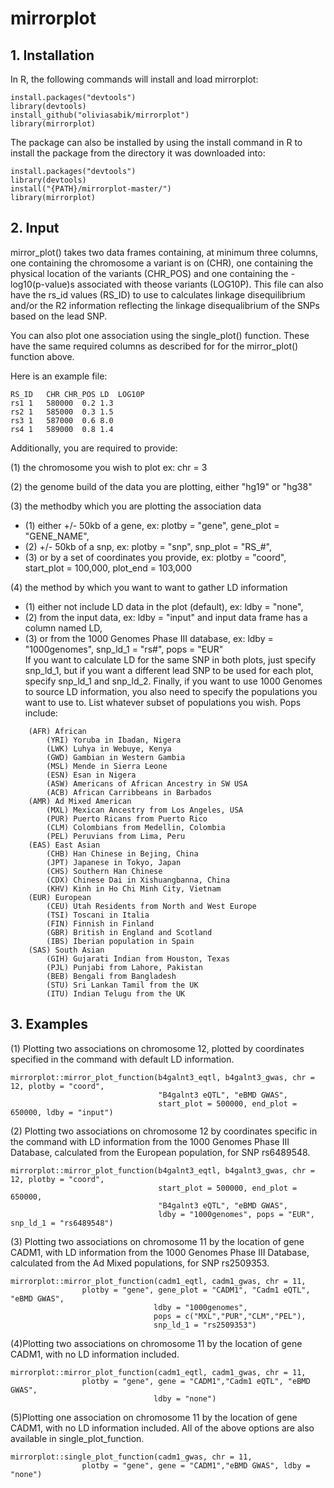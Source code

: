 # mirrorplot
## 1. Installation
In R, the following commands will install and load mirrorplot:
```
install.packages("devtools") 
library(devtools) 
install_github("oliviasabik/mirrorplot") 
library(mirrorplot)
```
The package can also be installed by using the install command in R to install the 
package from the directory it was downloaded into:
```
install.packages("devtools") 
library(devtools)
install("{PATH}/mirrorplot-master/")
library(mirrorplot)
```
## 2. Input
mirror_plot() takes two data frames containing, at minimum
three columns, one containing the chromosome a variant is on (CHR), one 
containing the physical location of the variants (CHR_POS)
and one containing the -log10(p-value)s associated with theose variants (LOG10P).
This file can also have the rs_id values (RS_ID) to use to calculates linkage disequilibrium
and/or the R2 information reflecting the linkage disequalibrium of the SNPs based on 
the lead SNP. 

You can also plot one association using the single_plot() function. These have the same
required columns as described for for the mirror_plot() function above. 

Here is an example file:
``` 
RS_ID	CHR	CHR_POS	LD	LOG10P 
rs1	1	580000	0.2	1.3		
rs2	1	585000	0.3	1.5  
rs3	1	587000	0.6	8.0
rs4	1	589000	0.8	1.4
```
Additionally, you are required to provide:

(1) the chromosome you wish to plot ex: chr = 3

(2) the genome build of the data you are plotting, either "hg19" or "hg38"

(3) the methodby which you are plotting the association data  
- (1) either +/- 50kb of a gene, ex: plotby = "gene", gene_plot = "GENE_NAME",  
- (2) +/- 50kb of a snp, ex: plotby = "snp", snp_plot = "RS_#",  
- (3) or by a set of coordinates you provide, ex: plotby = "coord", start_plot = 100,000, plot_end = 103,000  

(4) the method by which you want to want to gather LD information  
- (1) either not include LD data in the plot (default), ex: ldby = "none",  
- (2) from the input data, ex: ldby = "input" and input data frame has a column named LD,  
- (3) or from the 1000 Genomes Phase III database, ex: ldby = "1000genomes", snp_ld_1 = "rs#", pops = "EUR"  
	If you want to calculate LD for the same SNP in both plots, just specify snp_ld_1, 
	but if you want a different lead SNP to be used for each plot, specify snp_ld_1 and snp_ld_2. 
	Finally, if you want to use 1000 Genomes to source LD information, you also need to specify 
	the populations you want to use to. List whatever subset of populations you wish. Pops include:
``` 
	(AFR) African
		(YRI) Yoruba in Ibadan, Nigera
		(LWK) Luhya in Webuye, Kenya
		(GWD) Gambian in Western Gambia
		(MSL) Mende in Sierra Leone
		(ESN) Esan in Nigera
		(ASW) Americans of African Ancestry in SW USA
		(ACB) African Carribbeans in Barbados
	(AMR) Ad Mixed American
		(MXL) Mexican Ancestry from Los Angeles, USA
		(PUR) Puerto Ricans from Puerto Rico
		(CLM) Colombians from Medellin, Colombia
		(PEL) Peruvians from Lima, Peru
	(EAS) East Asian
		(CHB) Han Chinese in Bejing, China
		(JPT) Japanese in Tokyo, Japan
		(CHS) Southern Han Chinese
		(CDX) Chinese Dai in Xishuangbanna, China
		(KHV) Kinh in Ho Chi Minh City, Vietnam
	(EUR) European
		(CEU) Utah Residents from North and West Europe
		(TSI) Toscani in Italia
		(FIN) Finnish in Finland
		(GBR) British in England and Scotland
		(IBS) Iberian population in Spain
	(SAS) South Asian
		(GIH) Gujarati Indian from Houston, Texas
		(PJL) Punjabi from Lahore, Pakistan
		(BEB) Bengali from Bangladesh
		(STU) Sri Lankan Tamil from the UK
		(ITU) Indian Telugu from the UK
``` 

## 3. Examples
(1) Plotting two associations on chromosome 12, plotted by coordinates specified in the command
with default LD information.
```
mirrorplot::mirror_plot_function(b4galnt3_eqtl, b4galnt3_gwas, chr = 12, plotby = "coord",
                                 "B4galnt3 eQTL", "eBMD GWAS", 
                                 start_plot = 500000, end_plot = 650000, ldby = "input")

```
(2) Plotting two associations on chromosome 12 by coordinates specific in the command
with LD information from the 1000 Genomes Phase III Database, calculated from the European
population, for SNP rs6489548. 
```
mirrorplot::mirror_plot_function(b4galnt3_eqtl, b4galnt3_gwas, chr = 12, plotby = "coord",
                                 start_plot = 500000, end_plot = 650000,
                                 "B4galnt3 eQTL", "eBMD GWAS",
                                 ldby = "1000genomes", pops = "EUR", snp_ld_1 = "rs6489548")
```
(3) Plotting two associations on chromosome 11 by the location of gene CADM1, with LD 
information from the 1000 Genomes Phase III Database, calculated from the Ad Mixed
populations, for SNP rs2509353.
```
mirrorplot::mirror_plot_function(cadm1_eqtl, cadm1_gwas, chr = 11, 
				plotby = "gene", gene_plot = "CADM1", "Cadm1 eQTL", "eBMD GWAS",
                                ldby = "1000genomes", 
                                pops = c("MXL","PUR","CLM","PEL"), 
                                snp_ld_1 = "rs2509353")

```
(4)Plotting two associations on chromosome 11 by the location of gene CADM1, with no 
LD information included. 
```
mirrorplot::mirror_plot_function(cadm1_eqtl, cadm1_gwas, chr = 11, 
				plotby = "gene", gene = "CADM1","Cadm1 eQTL", "eBMD GWAS",
                                ldby = "none")
```
(5)Plotting one association on chromosome 11 by the location of gene CADM1, with no 
LD information included. All of the above options are also available in single_plot_function.
```
mirrorplot::single_plot_function(cadm1_gwas, chr = 11, 
				plotby = "gene", gene = "CADM1","eBMD GWAS", ldby = "none")
```
